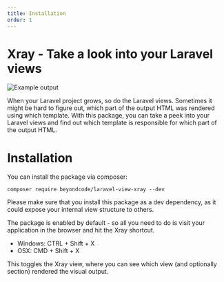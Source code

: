 ```yaml
---
title: Installation
order: 1
---
```

# Xray - Take a look into your Laravel views

![Example output](https://beyondco.de/github/xray/xray.png)

When your Laravel project grows, so do the Laravel views. Sometimes it might be hard to figure out, which part of the output HTML was rendered using which template. With this package, you can take a peek into your Laravel views and find out which template is responsible for which part of the output HTML.

# Installation

You can install the package via composer:

```
composer require beyondcode/laravel-view-xray --dev
```

Please make sure that you install this package as a dev dependency, as it could expose your internal view structure to others.

The package is enabled by default - so all you need to do is visit your application in the browser and hit the Xray shortcut.

- Windows: CTRL + Shift + X
- OSX: CMD + Shift + X

This toggles the Xray view, where you can see which view (and optionally section) rendered the visual output.